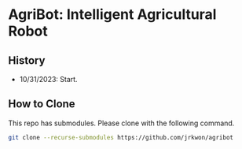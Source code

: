 # AgriBot: Intelligent Agricultural Robot 

## History

* 10/31/2023: Start.


## How to Clone 

This repo has submodules. Please clone with the following command.

```bash
git clone --recurse-submodules https://github.com/jrkwon/agribot
```

